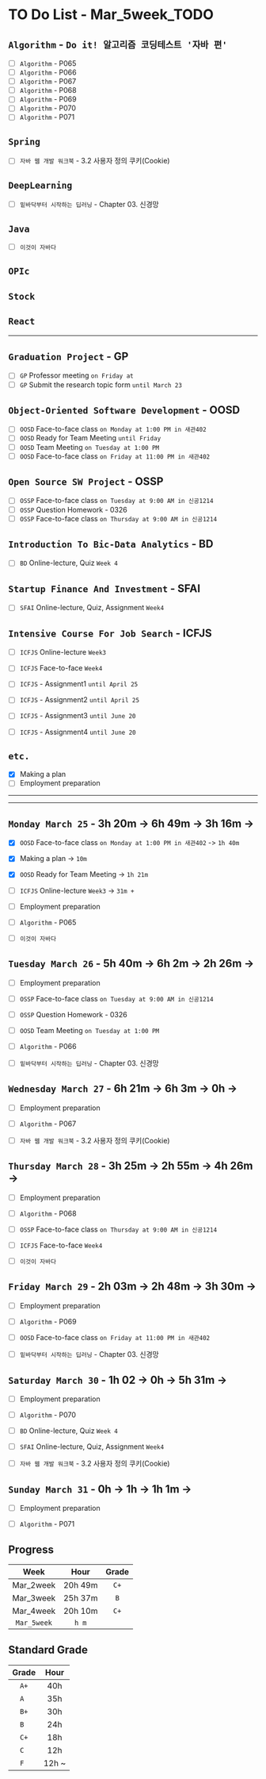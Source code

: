 # TO Do List - Mar_5week_TODO

## `Algorithm` - `Do it! 알고리즘 코딩테스트 '자바 편'`
- [ ] `Algorithm` - P065
- [ ] `Algorithm` - P066
- [ ] `Algorithm` - P067
- [ ] `Algorithm` - P068
- [ ] `Algorithm` - P069
- [ ] `Algorithm` - P070
- [ ] `Algorithm` - P071

## `Spring`
- [ ] `자바 웹 개발 워크북` - 3.2 사용자 정의 쿠키(Cookie)

## `DeepLearning`
- [ ] `밑바닥부터 시작하는 딥러닝` - Chapter 03. 신경망

## `Java`
- [ ] `이것이 자바다`


## `OPIc`
## `Stock`
## `React`
---

## `Graduation Project` - GP
- [ ] `GP` Professor meeting `on Friday at `
- [ ] `GP` Submit the research topic form `until March 23`

## `Object-Oriented Software Development` - OOSD
- [ ] `OOSD` Face-to-face class `on Monday at 1:00 PM in 새관402`
- [ ] `OOSD` Ready for Team Meeting `until Friday`
- [ ] `OOSD` Team Meeting `on Tuesday at 1:00 PM`
- [ ] `OOSD` Face-to-face class `on Friday at 11:00 PM in 새관402`

## `Open Source SW Project` - OSSP
- [ ] `OSSP` Face-to-face class `on Tuesday at 9:00 AM in 신공1214`
- [ ] `OSSP` Question Homework - 0326
- [ ] `OSSP` Face-to-face class `on Thursday at 9:00 AM in 신공1214`

## `Introduction To Bic-Data Analytics` - BD
- [ ] `BD` Online-lecture, Quiz `Week 4`

## `Startup Finance And Investment` - SFAI
- [ ] `SFAI` Online-lecture, Quiz, Assignment `Week4`

## `Intensive Course For Job Search` - ICFJS
- [ ] `ICFJS` Online-lecture `Week3`
- [ ] `ICFJS` Face-to-face  `Week4`

- [ ] `ICFJS` - Assignment1 `until April 25`
- [ ] `ICFJS` - Assignment2 `until April 25`
- [ ] `ICFJS` - Assignment3 `until June 20`
- [ ] `ICFJS` - Assignment4 `until June 20`

## `etc.`
- [x] Making a plan
- [ ] Employment preparation

---
---

## `Monday March 25` - 3h 20m -> 6h 49m -> 3h 16m -> 
- [x] `OOSD` Face-to-face class `on Monday at 1:00 PM in 새관402` -> `1h 40m`
- [x] Making a plan -> `10m`
- [x] `OOSD` Ready for Team Meeting -> `1h 21m`
- [ ] `ICFJS` Online-lecture `Week3` -> `31m + `
- [ ] Employment preparation
- [ ] `Algorithm` - P065
- [ ] `이것이 자바다`


## `Tuesday March 26` - 5h 40m -> 6h 2m -> 2h 26m -> 
- [ ] Employment preparation
- [ ] `OSSP` Face-to-face class `on Tuesday at 9:00 AM in 신공1214`
- [ ] `OSSP` Question Homework - 0326
- [ ] `OOSD` Team Meeting `on Tuesday at 1:00 PM`
- [ ] `Algorithm` - P066
- [ ] `밑바닥부터 시작하는 딥러닝` - Chapter 03. 신경망


## `Wednesday March 27` - 6h 21m -> 6h 3m -> 0h -> 
- [ ] Employment preparation
- [ ] `Algorithm` - P067
- [ ] `자바 웹 개발 워크북` - 3.2 사용자 정의 쿠키(Cookie)


## `Thursday March 28` - 3h 25m -> 2h 55m -> 4h 26m ->
- [ ] Employment preparation
- [ ] `Algorithm` - P068
- [ ] `OSSP` Face-to-face class `on Thursday at 9:00 AM in 신공1214`
- [ ] `ICFJS` Face-to-face  `Week4`
- [ ] `이것이 자바다`


## `Friday March 29` - 2h 03m -> 2h 48m -> 3h 30m -> 
- [ ] Employment preparation
- [ ] `Algorithm` - P069
- [ ] `OOSD` Face-to-face class `on Friday at 11:00 PM in 새관402`
- [ ] `밑바닥부터 시작하는 딥러닝` - Chapter 03. 신경망


## `Saturday March 30` - 1h 02 -> 0h -> 5h 31m ->
- [ ] Employment preparation
- [ ] `Algorithm` - P070
- [ ] `BD` Online-lecture, Quiz `Week 4`
- [ ] `SFAI` Online-lecture, Quiz, Assignment `Week4`
- [ ] `자바 웹 개발 워크북` - 3.2 사용자 정의 쿠키(Cookie)


## `Sunday March 31` - 0h -> 1h -> 1h 1m -> 
- [ ] Employment preparation
- [ ] `Algorithm` - P071



## Progress
| Week | Hour | Grade |
|:---:|:---:|:---:|
|Mar_2week|20h 49m|`C+`|
|Mar_3week|25h 37m|`B`|
|Mar_4week|20h 10m|`C+`|
|`Mar_5week`|`h m`||


## Standard Grade
| Grade | Hour |
|:---:|:---:|
|`A+`|40h|
|`A `|35h|
|`B+`|30h|
|`B `|24h|
|`C+`|18h|
|`C `|12h|
|`F `|12h ~|
